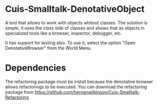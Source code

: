 # Cuis-Smalltalk-DenotativeObject
A tool that allows to work with objects whitout classes.
The solution is simple, it uses the class side of classes and shows that as objects in specialized tools like a browser, inspector, debugger, etc.

It has support for testing also.
To use it, select the option "Open DenotativeBrowser" from the World Menu.

# Dependencies
The refactoring package must be install because the denotative browser allows refactorings to be executed. You can download the refactoring package from https://github.com/hernanwilkinson/Cuis-Smalltalk-Refactoring
